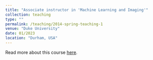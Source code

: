 ```yaml
---
title: "Associate instructor in 'Machine Learning and Imaging'"
collection: teaching
type: ""
permalink: /teaching/2014-spring-teaching-1
venue: "Duke University"
date: 01/2023
location: "Durham, USA"
---
```


Read more about this course [here](https://deepimaging.github.io/syllabus/).
